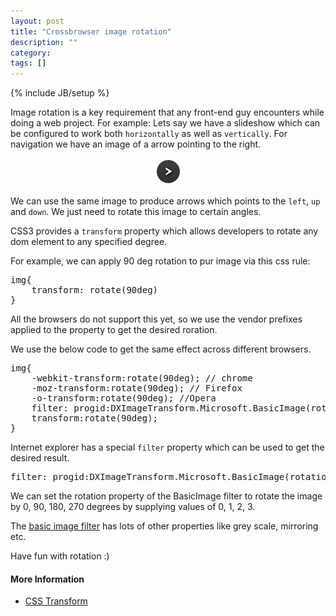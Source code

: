 ```yaml
---
layout: post
title: "Crossbrowser image rotation"
description: ""
category: 
tags: []
---
```

{% include JB/setup %}

<p>
Image rotation is a key requirement that any front-end guy encounters while doing a web project. For example:
Lets say we have a slideshow which can be configured to work both <code>horizontally</code> as well as <code>vertically</code>. For navigation we have an image of a arrow pointing to the right.
</p>
<!-- more -->
<p style="text-align:center;">
<img  src="/images/forward.png"/>
</p>
<p>
We can use the same image to produce arrows which points to the <code>left</code>, <code>up</code> and <code>down</code>. We just need to rotate this image to certain angles.
</p>

<p>
CSS3 provides a <code>transform</code> property which allows developers to rotate any dom element to any specified degree.

For example, we can apply 90 deg rotation to pur image via this css rule:
<pre>
img{
	transform: rotate(90deg) 	
}
</pre>

</p>

<p>
All the browsers do not support this yet, so we use the vendor prefixes applied to the property to get the desired roration.

We use the below code to get the same effect across different browsers.

<pre>
img{
	-webkit-transform:rotate(90deg); // chrome
	-moz-transform:rotate(90deg); // Firefox
	-o-transform:rotate(90deg); //Opera	
	filter: progid:DXImageTransform.Microsoft.BasicImage(rotation=3); // IE 5.5+
	transform:rotate(90deg);
}
</pre>

</p>

<p>
Internet explorer has a special <code>filter</code> property which can be used to get the desired result.

<pre>
filter: progid:DXImageTransform.Microsoft.BasicImage(rotation=3);
</pre>

We can set the rotation property of the BasicImage filter to rotate the image by 0, 90, 180, 270 degrees by supplying values of 0, 1, 2, 3.
</p>

<p>	
The <a href="http://msdn.microsoft.com/en-us/library/ms532972%28VS.85%29.aspx">basic image filter</a> has lots of other properties like grey scale, mirroring etc.
</p>

Have fun with rotation :)

<h4>More Information</h4>
<ul class="unstyled">
	<li><a href="https://developer.mozilla.org/en-US/docs/CSS/transform">CSS Transform</a></li>
</ul>
